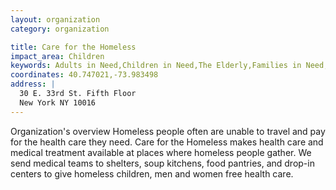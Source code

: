 ```yaml
---
layout: organization
category: organization

title: Care for the Homeless
impact_area: Children
keywords: Adults in Need,Children in Need,The Elderly,Families in Need,Health and Wellness,The Homeless and Hungry,Women in Need
coordinates: 40.747021,-73.983498
address: |
  30 E. 33rd St. Fifth Floor
  New York NY 10016
---
```

Organization's overview
Homeless people often are unable to travel and pay for the health care they need.  Care for the Homeless makes health care and medical treatment available at places where homeless people gather. We send medical teams to shelters, soup kitchens, food pantries, and drop-in centers to give homeless children, men and women free health care.